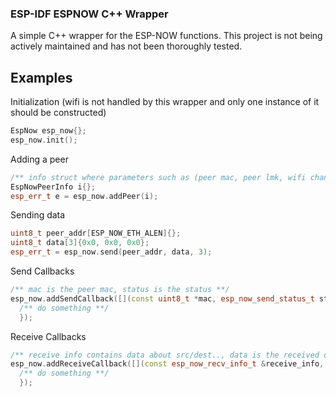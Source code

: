 ### ESP-IDF ESPNOW C++ Wrapper

A simple C++ wrapper for the ESP-NOW functions.
This project is not being actively maintained and has not been thoroughly tested.

## Examples

Initialization (wifi is not handled by this wrapper and only one instance of it should be constructed)

```cpp
EspNow esp_now{};
esp_now.init();
```

Adding a peer

```cpp
/** info struct where parameters such as (peer mac, peer lmk, wifi channel, peer wifi interface, encryption are configured) **/
EspNowPeerInfo i{};
esp_err_t e = esp_now.addPeer(i);
```

Sending data

```cpp
uint8_t peer_addr[ESP_NOW_ETH_ALEN]{};
uint8_t data[3]{0x0, 0x0, 0x0};
esp_err_t = esp_now.send(peer_addr, data, 3);
```

Send Callbacks

```cpp
/** mac is the peer mac, status is the status **/
esp_now.addSendCallback([](const uint8_t *mac, esp_now_send_status_t status) {
  /** do something **/
  });
```

Receive Callbacks

```cpp
/** receive info contains data about src/dest.., data is the received data, data_len is the length of the received data **/
esp_now.addReceiveCallback([](const esp_now_recv_info_t &receive_info, const uint8_t *data, data_len) {
  /** do something **/
  });
```
